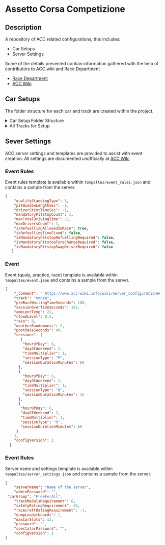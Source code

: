 # Assetto Corsa Competizione

## Description

A repository of ACC related configurations, this includes:

- Car Setups
- Server Settings

Some of the details presented contian information gathered with the help of contributors to ACC wiki and Race Department

- [Race Department](https://www.racedepartment.com/)
- [ACC Wiki](https://www.acc-wiki.info/)

## Car Setups

The folder structure for each car and track are created within the project.

<details><summary>Car Setup Folder Structure</summary>

```bash
.
├── alpine_a110_gt4
├── amr_v12_vantage_gt3
├── amr_v8_vantage_gt3
├── amr_v8_vantage_gt4
├── audi_r8_gt4
├── audi_r8_lms
├── audi_r8_lms_evo
├── audi_r8_lms_evo_ii
├── bentley_continental_gt3_2016
├── bentley_continental_gt3_2018
├── bmw_m2_cs_racing
├── bmw_m4_gt3
├── bmw_m4_gt4
├── bmw_m6_gt3
├── chevrolet_camaro_gt4r
├── ferrari_488_challenge_evo
├── ferrari_488_gt3
├── ferrari_488_gt3_evo
├── ginetta_g55_gt4
├── honda_nsx_gt3
├── honda_nsx_gt3_evo
├── jaguar_g3
├── ktm_xbow_gt4
├── lamborghini_gallardo_rex
├── lamborghini_huracan_gt3
├── lamborghini_huracan_gt3_evo
├── lamborghini_huracan_st
├── lamborghini_huracan_st_evo2
├── lexus_rc_f_gt3
├── maserati_mc_gt4
├── mclaren_570s_gt4
├── mclaren_650s_gt3
├── mclaren_720s_gt3
├── mercedes_amg_gt3
├── mercedes_amg_gt3_evo
├── mercedes_amg_gt4
├── nissan_gt_r_gt3_2017
├── nissan_gt_r_gt3_2018
├── porsche_718_cayman_gt4_mr
├── porsche_991_gt3_r
├── porsche_991ii_gt3_cup
├── porsche_991ii_gt3_r
└── porsche_992_gt3_cup
```

</details>

<details><summary>All Tracks for Setup</summary>

```bash
alpine_a110_gt4
├── Barcelona
├── Hungaroring
├── Imola
├── Kyalami
├── Laguna_Seca
├── Paul_Ricard
├── Silverstone
├── Spa
├── Suzuka
├── Zandvoort
├── Zolder
├── base_setup.json
├── brands_hatch
├── cota
├── donington
├── indianapolis
├── misano
├── monza
├── mount_panorama
├── nurburgring
├── oulton_park
├── snetterton
└── watkins_glen
```

</details>

## Sever Settings

ACC server settings and templates are provided to assist with event creation. All settings are documented unofficially at [ACC Wiki](https://www.acc-wiki.info/wiki/Server_Configuration).

### Event Rules

Event rules template is available within `tempaltes/event_rules.json` and contains a sample from the server.

```json
{
    "qualifyStandingType": 1,
    "pitWindowLengthSec": -1,
    "driverStintTimeSec": -1,
    "mandatoryPitstopCount": 1,
    "maxTotalDrivingTime": -1,
    "maxDriversCount": 1,
    "isRefuellingAllowedInRace": true,
    "isRefuellingTimeFixed": false,
    "isMandatoryPitstopRefuellingRequired": false,
    "isMandatoryPitstopTyreChangeRequired": false,
    "isMandatoryPitstopSwapDriverRequired": false
   }
```

### Event

Event (qualy, practice, race) template is available within `tempaltes/event.json` and contains a sample from the server.

```json
{
    "_comment": " https://www.acc-wiki.info/wiki/Server_Configuration#event.json",
    "track": "monza",
    "preRaceWaitingTimeSeconds": 180,
    "sessionOverTimeSeconds": 185,
    "ambientTemp": 22,
    "cloudLevel": 0.1,
    "rain": 0,
    "weatherRandomness": 2,
    "postRaceSeconds": 40,
    "sessions": [
       {
        "hourOfDay": 6,
        "dayOfWeekend": 2,
        "timeMultiplier": 1,
        "sessionType": "P",
        "sessionDurationMinutes": 60
      },  
      {
        "hourOfDay": 6,
        "dayOfWeekend": 2,
        "timeMultiplier": 1,
        "sessionType": "Q",
        "sessionDurationMinutes": 15
      },
      {
       "hourOfDay": 6,
       "dayOfWeekend": 2,
       "timeMultiplier": 1,
       "sessionType": "R",
       "sessionDurationMinutes": 60
     }
    ],
    "configVersion": 1
  }
```

### Event Rules

Server name and settings template is available within `tempaltes/server_settings.json` and contains a sample from the server.

```json
{
    "serverName": "Name of the server",
    "adminPassword": "",
 "carGroup": "FreeForAll",
    "trackMedalsRequirement": 0,
    "safetyRatingRequirement": 45,
    "racecraftRatingRequirement": -1,
    "dumpLeaderboards": 1,
    "maxCarSlots": 12,
    "password": "",
    "spectatorPassword": "",
    "configVersion": 1
}
```
